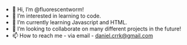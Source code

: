 - 👋 Hi, I’m @fluorescentworm!
- 👀 I’m interested in learning to code.
- 🌱 I’m currently learning Javascript and HTML.
- 💞️ I’m looking to collaborate on many different projects in the future!
- 📫 How to reach me - via email - daniel.crrk@gmail.com

<!---
fluorescentworm/fluorescentworm is a ✨ special ✨ repository because its `README.md` (this file) appears on your GitHub profile.
You can click the Preview link to take a look at your changes.
--->
